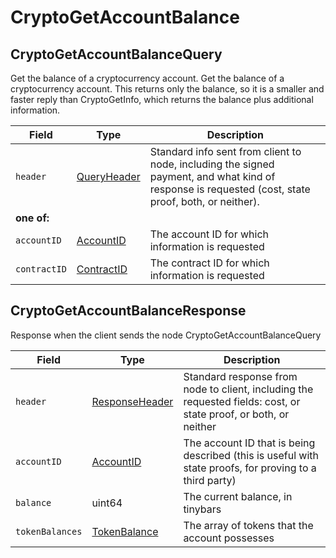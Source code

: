 # CryptoGetAccountBalance

## CryptoGetAccountBalanceQuery

Get the balance of a cryptocurrency account. Get the balance of a cryptocurrency account. This returns only the balance, so it is a smaller and faster reply than CryptoGetInfo, which returns the balance plus additional information.

| Field        | Type                                           | Description                                                                                                                                         |
| ------------ | ---------------------------------------------- | --------------------------------------------------------------------------------------------------------------------------------------------------- |
| `header`     | [QueryHeader](../miscellaneous/queryheader.md) | Standard info sent from client to node, including the signed payment, and what kind of response is requested (cost, state proof, both, or neither). |
| **one of:**  |                                                |                                                                                                                                                     |
| `accountID`  | [AccountID](../basic-types/accountid.md)       | The account ID for which information is requested                                                                                                   |
| `contractID` | [ContractID](../basic-types/contractid.md)     | The contract ID for which information is requested                                                                                                  |

## CryptoGetAccountBalanceResponse

Response when the client sends the node CryptoGetAccountBalanceQuery

| Field           | Type                                                 | Description                                                                                                      |
| --------------- | ---------------------------------------------------- | ---------------------------------------------------------------------------------------------------------------- |
| `header`        | [ResponseHeader](../miscellaneous/responseheader.md) | Standard response from node to client, including the requested fields: cost, or state proof, or both, or neither |
| `accountID`     | [AccountID](../basic-types/accountid.md)             | The account ID that is being described (this is useful with state proofs, for proving to a third party)          |
| `balance`       | uint64                                               | The current balance, in tinybars                                                                                 |
| `tokenBalances` | [TokenBalance](../basic-types/tokenbalance.md)       | The array of tokens that the account possesses                                                                   |
